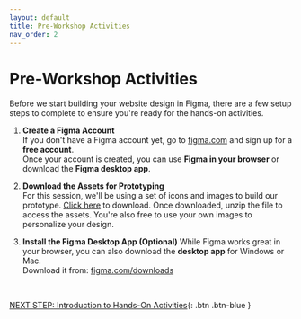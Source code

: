 ```yaml
---
layout: default
title: Pre-Workshop Activities
nav_order: 2
---
```

# Pre-Workshop Activities

Before we start building your website design in Figma, there are a few setup steps to complete to ensure you're ready for the hands-on activities.

1.  **Create a Figma Account**  
If you don't have a Figma account yet, go to [figma.com](https://www.figma.com) and sign up for a **free account**.  
Once your account is created, you can use **Figma in your browser** or download the **Figma desktop app**.

2. **Download the Assets for Prototyping**  
For this session, we'll be using a set of icons and images to build our prototype. [Click here](https://uviclibraries.github.io/figma-intro/resources/figma-intro-resources.zip) to download. Once downloaded, unzip the file to access the assets. You're also free to use your own images to personalize your design.  

3.  **Install the Figma Desktop App (Optional)** 
While Figma works great in your browser, you can also download the **desktop app** for Windows or Mac.  
Download it from: [figma.com/downloads](https://www.figma.com/downloads)

<br/>

[NEXT STEP: Introduction to Hands-On Activities](activities-intro.html){: .btn .btn-blue }
